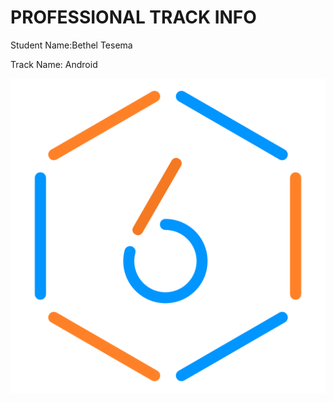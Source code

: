 # PROFESSIONAL TRACK INFO

Student Name:Bethel Tesema

Track Name: Android

![MSD Logo](assets/msd-6th-batch-logo.png "MSD 6th Batch Logo") 
